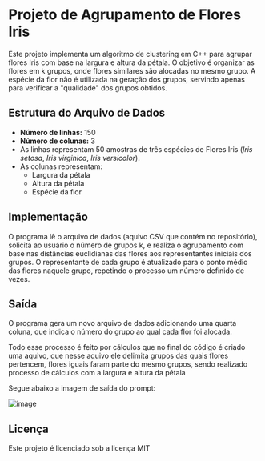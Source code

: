 <h1>Projeto de Agrupamento de Flores Iris</h1>

<p>Este projeto implementa um algoritmo de clustering em C++ para agrupar flores Iris com base na largura e altura da pétala. O objetivo é organizar as flores em k grupos, onde flores similares são alocadas no mesmo grupo. A espécie da flor não é utilizada na geração dos grupos, servindo apenas para verificar a "qualidade" dos grupos obtidos.</p>

<h2>Estrutura do Arquivo de Dados</h2>

<ul>
    <li><strong>Número de linhas:</strong> 150</li>
    <li><strong>Número de colunas:</strong> 3</li>
    <li>As linhas representam 50 amostras de três espécies de Flores Iris (<em>Iris setosa</em>, <em>Iris virginica</em>, <em>Iris versicolor</em>).</li>
    <li>As colunas representam:
        <ul>
            <li>Largura da pétala</li>
            <li>Altura da pétala</li>
            <li>Espécie da flor</li>
        </ul>
    </li>
</ul>

<h2>Implementação</h2>
<p>O programa lê o arquivo de dados (aquivo CSV que contém no repositório), solicita ao usuário o número de grupos k, e realiza o agrupamento com base nas distâncias euclidianas das flores aos representantes iniciais dos grupos. O representante de cada grupo é atualizado para o ponto médio das flores naquele grupo, repetindo o processo um número definido de vezes.</p>

<h2>Saída</h2>
<p>O programa gera um novo arquivo de dados adicionando uma quarta coluna, que indica o número do grupo ao qual cada flor foi alocada.</p>
<p>Todo esse processo é feito por cálculos que no final do código é criado uma aquivo, que nesse aquivo ele delimita grupos das quais flores pertencem, flores iguais faram parte do mesmo grupos, sendo realizado processo de cálculos com a largura e altura da pétala</p>
<p>Segue abaixo a imagem de saída do prompt:</p>

![image](https://github.com/user-attachments/assets/dcba026d-ab90-4221-97f6-9f89fbdfe66e)

<h2>Licença</h2>
<p>Este projeto é licenciado sob a licença MIT</p>
    

